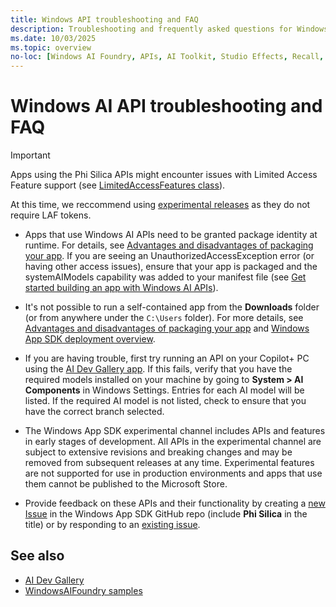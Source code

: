 ```yaml
---
title: Windows API troubleshooting and FAQ
description: Troubleshooting and frequently asked questions for Windows AI APIs
ms.date: 10/03/2025
ms.topic: overview
no-loc: [Windows AI Foundry, APIs, AI Toolkit, Studio Effects, Recall, Text Recognition, ONNX Runtime]
---
```


# Windows AI API troubleshooting and FAQ

> [!IMPORTANT]
> Apps using the Phi Silica APIs might encounter issues with Limited Access Feature support (see [LimitedAccessFeatures class](/uwp/api/windows.applicationmodel.limitedaccessfeatures)).
>
> At this time, we reccommend using [experimental releases](/windows/apps/windows-app-sdk/experimental-channel) as they do not require LAF tokens.

- Apps that use Windows AI APIs need to be granted package identity at runtime. For details, see [Advantages and disadvantages of packaging your app](/windows/apps/package-and-deploy/#advantages-and-disadvantages-of-packaging-your-app). If you are seeing an UnauthorizedAccessException error (or having other access issues), ensure that your app is packaged and the systemAIModels capability was added to your manifest file (see [Get started building an app with Windows AI APIs](./get-started.md)).

- It's not possible to run a self-contained app from the **Downloads** folder (or from anywhere under the `C:\Users` folder). For more details, see [Advantages and disadvantages of packaging your app](/windows/apps/package-and-deploy/#advantages-and-disadvantages-of-packaging-your-app) and [Windows App SDK deployment overview](/windows/apps/package-and-deploy/deploy-overview).

- If you are having trouble, first try running an API on your Copilot+ PC using the [AI Dev Gallery app](../ai-dev-gallery/index.md). If this fails, verify that you have the required models installed on your machine by going to **System > AI Components** in Windows Settings. Entries for each AI model will be listed. If the required AI model is not listed, check to ensure that you have the correct branch selected.

- The Windows App SDK experimental channel includes APIs and features in early stages of development. All APIs in the experimental channel are subject to extensive revisions and breaking changes and may be removed from subsequent releases at any time. Experimental features are not supported for use in production environments and apps that use them cannot be published to the Microsoft Store.

- Provide feedback on these APIs and their functionality by creating a [new Issue](https://github.com/microsoft/WindowsAppSDK/issues/new?template=Blank+issue) in the Windows App SDK GitHub repo (include **Phi Silica** in the title) or by responding to an [existing issue](https://github.com/microsoft/WindowsAppSDK/issues).

## See also

- [AI Dev Gallery](https://github.com/microsoft/ai-dev-gallery/)
- [WindowsAIFoundry samples](https://github.com/microsoft/WindowsAppSDK-Samples/tree/release/experimental/Samples/WindowsAIFoundry)
